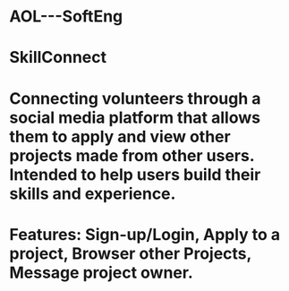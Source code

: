 <h1> AOL---SoftEng </h1> 

# SkillConnect
# Connecting volunteers through a social media platform that allows them to apply and view other projects made from other users. Intended to help users build their skills and experience.
# Features: Sign-up/Login, Apply to a project, Browser other Projects, Message project owner.

